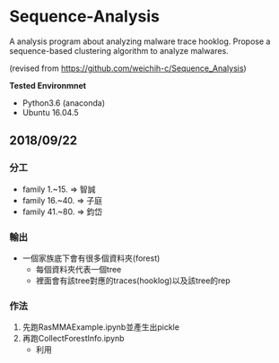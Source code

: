 # Sequence-Analysis
A analysis program about analyzing malware trace hooklog.
Propose a sequence-based clustering algorithm to analyze malwares.

(revised from https://github.com/weichih-c/Sequence_Analysis)

**Tested Environmnet**
* Python3.6 (anaconda)
* Ubuntu 16.04.5

## 2018/09/22 ##
### 分工 ###
* family 1.~15. => 智誠
* family 16.~40. => 子庭
* family 41.~80. => 鈞岱

### 輸出 ###
* 一個家族底下會有很多個資料夾(forest)
  * 每個資料夾代表一個tree
   * 裡面會有該tree對應的traces(hooklog)以及該tree的rep
   
### 作法 ###
1. 先跑RasMMAExample.ipynb並產生出pickle
2. 再跑CollectForestInfo.ipynb
    * 利用
